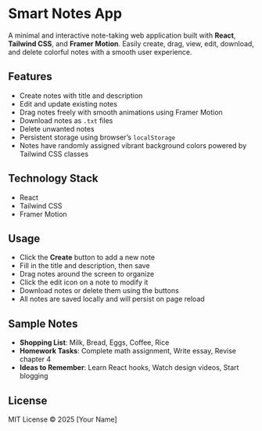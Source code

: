 # Smart Notes App

A minimal and interactive note-taking web application built with **React**, **Tailwind CSS**, and **Framer Motion**. Easily create, drag, view, edit, download, and delete colorful notes with a smooth user experience.

## Features

- Create notes with title and description  
- Edit and update existing notes  
- Drag notes freely with smooth animations using Framer Motion  
- Download notes as `.txt` files  
- Delete unwanted notes  
- Persistent storage using browser’s `localStorage`  
- Notes have randomly assigned vibrant background colors powered by Tailwind CSS classes  

## Technology Stack

- React  
- Tailwind CSS  
- Framer Motion  

## Usage

- Click the **Create** button to add a new note  
- Fill in the title and description, then save  
- Drag notes around the screen to organize  
- Click the edit icon on a note to modify it  
- Download notes or delete them using the buttons  
- All notes are saved locally and will persist on page reload  

## Sample Notes

- **Shopping List**: Milk, Bread, Eggs, Coffee, Rice  
- **Homework Tasks**: Complete math assignment, Write essay, Revise chapter 4  
- **Ideas to Remember**: Learn React hooks, Watch design videos, Start blogging  

## License

MIT License © 2025 [Your Name]
